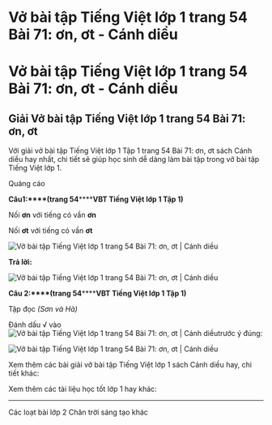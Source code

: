 # Vở bài tập Tiếng Việt lớp 1 trang 54 Bài 71: ơn, ơt - Cánh diều

# Vở bài tập Tiếng Việt lớp 1 trang 54 Bài 71: ơn, ơt - Cánh diều

## Giải Vở bài tập Tiếng Việt lớp 1 trang 54 Bài 71: ơn, ơt

Với giải vở bài tập Tiếng Việt lớp 1 Tập 1 trang 54 Bài 71: ơn, ơt sách Cánh diều hay nhất, chi tiết sẽ giúp học sinh dễ dàng làm bài tập trong vở bài tập Tiếng Việt lớp 1.

Quảng cáo

**Câu****1****:****(trang 54********VBT Tiếng Việt lớp 1 Tập 1)**

Nối **ơn** với tiếng có vần **ơn**

Nối **ơt** với tiếng có vần **ơt**

![Vở bài tập Tiếng Việt lớp 1 trang 54 Bài 71: ơn, ơt | Cánh diều](https://www.vietjack.com/vbt-tieng-viet-1-cd/images/bai-71-on-ot-88028.png)

**Trả lời:**

![Vở bài tập Tiếng Việt lớp 1 trang 54 Bài 71: ơn, ơt | Cánh diều](https://www.vietjack.com/vbt-tieng-viet-1-cd/images/bai-71-on-ot-88033.png)

**Câu 2:****(trang 54********VBT Tiếng Việt lớp 1 Tập 1)**

Tập đọc _(Sơn và Hà)_

Đánh dấu √ vào![Vở bài tập Tiếng Việt lớp 1 trang 54 Bài 71: ơn, ơt | Cánh diều](https://www.vietjack.com/vbt-tieng-viet-1-cd/images/bai-71-on-ot-88031.png)trước ý đúng:

![Vở bài tập Tiếng Việt lớp 1 trang 54 Bài 71: ơn, ơt | Cánh diều](https://www.vietjack.com/vbt-tieng-viet-1-cd/images/bai-71-on-ot-88032.png)

Xem thêm các bài giải vở bài tập Tiếng Việt lớp 1 sách Cánh diều hay, chi tiết khác:

Xem thêm các tài liệu học tốt lớp 1 hay khác:

* * *

Các loạt bài lớp 2 Chân trời sáng tạo khác
